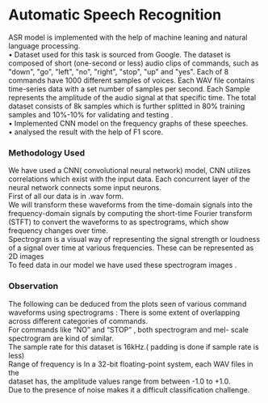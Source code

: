 # Automatic Speech Recognition

ASR model is implemented with the help of machine leaning and natural language processing.<br/>
• Dataset used for this task is sourced from Google.
The dataset is composed of  short (one-second or less) audio clips of commands, such as "down", "go", "left", "no", "right", "stop", "up" and "yes".
Each of 8 commands have 1000 different samples of voices.
Each  WAV file contains time-series data with a set number of samples per second.
Each Sample represents the amplitude of the audio signal at that specific time.
The total  dataset consists of 8k samples which is  further splitted  in 80% training samples and 10%-10% for validating and testing 
.<br/>
• Implemented CNN model on the frequency graphs of these
speeches.<br/>
• analysed the result with the help of F1 score.<br/>

### Methodology Used

We have used a CNN( convolutional neural network) model,  CNN utilizes correlations which exist with the input data. Each concurrent layer of the neural network connects some input neurons.<br />
First of all  our  data is  in .wav form.<br />
We will transform these  waveforms from the time-domain signals into the frequency-domain signals by computing the short-time Fourier transform (STFT) to convert the waveforms to as spectrograms, which show frequency changes over time.<br />
Spectrogram is a visual way of representing the signal strength or loudness of a signal over time at various frequencies.
These can be represented as 2D images<br />
To feed data in our model we have used these spectrogram images .<br />

### Observation

The following can be deduced from the plots seen  of various command waveforms  using spectrograms :
There is some extent of  overlapping  across different  categories of commands.<br />
For commands like “NO” and “STOP” , both spectrogram and mel- scale spectrogram are kind of similar.<br />
The sample rate for this dataset is 16kHz.( padding is done if sample rate is less)<br />
Range of frequency  is In a  32-bit floating-point system, each WAV files in the <br />
dataset has,  the amplitude values range from between   -1.0     to    +1.0.<br />
Due to the presence of noise  makes it a difficult classification challenge.<br />

